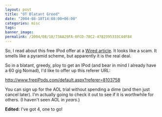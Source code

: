 ```yaml
---
layout: post
title: "OT Blatant Greed"
date: "2004-08-18T14:08:00+06:00"
categories: misc 
tags: 
banner_image: 
permalink: /2004/08/18/73AA29FA-0FCD-78C2-4782395333C44F84
---
```


So, I read about this free IPod offer at a <a href="http://www.wired.com/news/mac/0,2125,64614,00.html">Wired article</a>. It looks like a scam. It smells like a pyramid scheme, but apparently it is the real deal.

So in a blatant, greedy, ploy to get an IPod (and bear in mind I already have a 60 gig Nomad), I'd like to offer up this referer URL:

<a href="http://www.freeiPods.com/default.aspx?referer=8103758">http://www.freeiPods.com/default.aspx?referer=8103758</a>

You can sign up for the AOL trial without spending a dime (and then just cancel later). I'm actually going to check it out to see if it is worthwhile for others. (I haven't seen AOL in <i>years</i>.)

<b>Edited:</b> I've got 4, one to go!